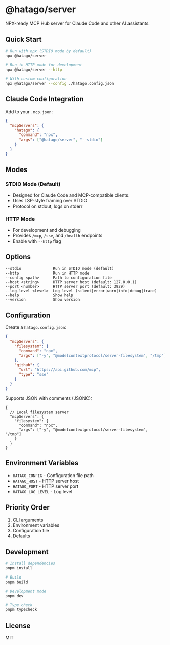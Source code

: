 # @hatago/server

NPX-ready MCP Hub server for Claude Code and other AI assistants.

## Quick Start

```bash
# Run with npx (STDIO mode by default)
npx @hatago/server

# Run in HTTP mode for development
npx @hatago/server --http

# With custom configuration
npx @hatago/server --config ./hatago.config.json
```

## Claude Code Integration

Add to your `.mcp.json`:

```json
{
  "mcpServers": {
    "hatago": {
      "command": "npx",
      "args": ["@hatago/server", "--stdio"]
    }
  }
}
```

## Modes

### STDIO Mode (Default)

- Designed for Claude Code and MCP-compatible clients
- Uses LSP-style framing over STDIO
- Protocol on stdout, logs on stderr

### HTTP Mode

- For development and debugging
- Provides `/mcp`, `/sse`, and `/health` endpoints
- Enable with `--http` flag

## Options

```
--stdio              Run in STDIO mode (default)
--http               Run in HTTP mode
--config <path>      Path to configuration file
--host <string>      HTTP server host (default: 127.0.0.1)
--port <number>      HTTP server port (default: 3929)
--log-level <level>  Log level (silent|error|warn|info|debug|trace)
--help               Show help
--version            Show version
```

## Configuration

Create a `hatago.config.json`:

```json
{
  "mcpServers": {
    "filesystem": {
      "command": "npx",
      "args": ["-y", "@modelcontextprotocol/server-filesystem", "/tmp"]
    },
    "github": {
      "url": "https://api.github.com/mcp",
      "type": "sse"
    }
  }
}
```

Supports JSON with comments (JSONC):

```jsonc
{
  // Local filesystem server
  "mcpServers": {
    "filesystem": {
      "command": "npx",
      "args": ["-y", "@modelcontextprotocol/server-filesystem", "/tmp"]
    }
  }
}
```

## Environment Variables

- `HATAGO_CONFIG` - Configuration file path
- `HATAGO_HOST` - HTTP server host
- `HATAGO_PORT` - HTTP server port
- `HATAGO_LOG_LEVEL` - Log level

## Priority Order

1. CLI arguments
2. Environment variables
3. Configuration file
4. Defaults

## Development

```bash
# Install dependencies
pnpm install

# Build
pnpm build

# Development mode
pnpm dev

# Type check
pnpm typecheck
```

## License

MIT
